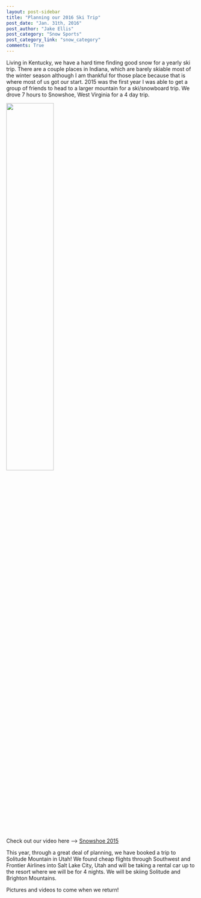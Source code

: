 ```yaml
---
layout: post-sidebar
title: "Planning our 2016 Ski Trip"
post_date: "Jan. 31th, 2016"
post_author: "Jake Ellis"
post_category: "Snow Sports"
post_category_link: "snow_category"
comments: True
---
```

<p>
Living in Kentucky, we have a hard time finding good snow for a yearly ski trip. <!--endpreview--> There are a couple places in Indiana, which are barely skiable most of the winter season although I am thankful for those place because that is where most of us got our start.
2015 was the first year I was able to get a group of friends to head to a larger mountain for a ski/snowboard trip. We drove 7 hours to Snowshoe, West Virginia for a 4 day trip. 
</p>
<p>
<img src="{{ site.url }}/img/evan_jake_nick_snowshoe.JPG" style="width: 50%">
<br>
Check out our video here --> <a href="https://www.youtube.com/watch?v=4sdOwlxgx9M&feature=youtu.be">Snowshoe 2015</a>
</p>

<p>
This year, through a great deal of planning, we have booked a trip to Solitude Mountain in Utah! We found cheap flights through Southwest and Frontier Airlines into Salt Lake City, Utah and will be taking a rental car up to the resort where we will be for 4 nights.
We will be skiing Solitude and Brighton Mountains. 
</p>

<p>
Pictures and videos to come when we return!
</p>




